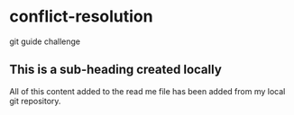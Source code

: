 # conflict-resolution
git guide challenge

## This is a sub-heading created locally

All of this content added to the read me file has been added from my local git repository.
